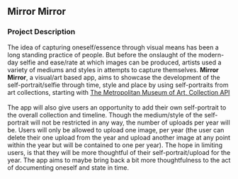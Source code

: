## Mirror Mirror

### Project Description

The idea of capturing oneself/essence through visual means has been a long standing practice of people. But before the onslaught of the modern-day selfie and ease/rate at which images can be produced, artists used a variety of mediums and styles in attempts to capture themselves. **Mirror Mirror**, a visual/art based app, aims to showcase the development of the self-portrait/selfie through time, style and place by using self-portraits from art collections, starting with [The Metropolitan Museum of Art, Collection API](https://metmuseum.github.io/)
<br/>
<br/>
The app will also give users an opportunity to add their own self-portrait to the overall collection and timeline. Though the medium/style of the self-portrait will not be restricted in any way, the number of uploads per year will be. Users will only be allowed to upload one image, per year (the user can delete their one upload from the year and upload another image at any point within the year but will be contained to one per year). The hope in limiting users, is that they will be more thoughtful of their self-portrait/upload for the year. The app aims to maybe bring back a bit more thoughtfulness to the act of documenting oneself and state in time.
